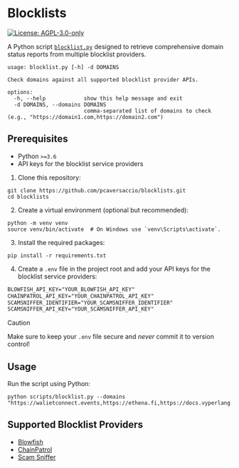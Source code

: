 # Blocklists

[![License: AGPL-3.0-only](https://img.shields.io/badge/License-AGPL--3.0--only-blue)](https://www.gnu.org/licenses/agpl-3.0)

A Python script [`blocklist.py`](./scripts/blocklist.py) designed to retrieve comprehensive domain status reports from multiple blocklist providers.

```console
usage: blocklist.py [-h] -d DOMAINS

Check domains against all supported blocklist provider APIs.

options:
  -h, --help            show this help message and exit
  -d DOMAINS, --domains DOMAINS
                        comma-separated list of domains to check (e.g., "https://domain1.com,https://domain2.com")
```

## Prerequisites

- Python `>=3.6`
- API keys for the blocklist service providers

1. Clone this repository:

```console
git clone https://github.com/pcaversaccio/blocklists.git
cd blocklists
```

2. Create a virtual environment (optional but recommended):

```console
python -m venv venv
source venv/bin/activate  # On Windows use `venv\Scripts\activate`.
```

3. Install the required packages:

```console
pip install -r requirements.txt
```

4. Create a `.env` file in the project root and add your API keys for the blocklist service providers:

```txt
BLOWFISH_API_KEY="YOUR_BLOWFISH_API_KEY"
CHAINPATROL_API_KEY="YOUR_CHAINPATROL_API_KEY"
SCAMSNIFFER_IDENTIFIER="YOUR_SCAMSNIFFER_IDENTIFIER"
SCAMSNIFFER_API_KEY="YOUR_SCAMSNIFFER_API_KEY"
```

> [!CAUTION]
> Make sure to keep your `.env` file secure and _never_ commit it to version control!

## Usage

Run the script using Python:

```console
python scripts/blocklist.py --domains "https://walietconnect.events,https://ethena.fi,https://docs.vyperlang.org/en/stable/"
```

## Supported Blocklist Providers

- [Blowfish](https://blowfish.xyz)
- [ChainPatrol](https://chainpatrol.io)
- [Scam Sniffer](https://www.scamsniffer.io)

